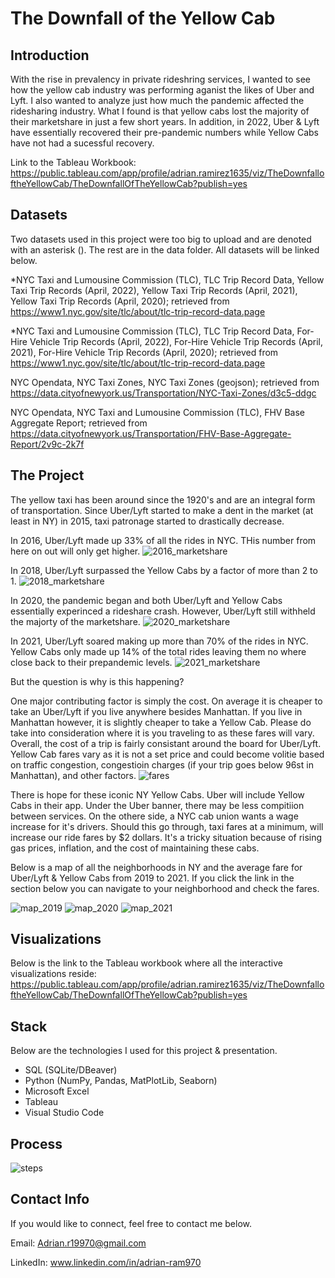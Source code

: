 # The Downfall of the Yellow Cab
 
## Introduction

With the rise in prevalency in private rideshring services, I wanted to see how the yellow cab industry was performing aganist the likes of Uber and Lyft. I also wanted to analyze just how much the pandemic affected the ridesharing industry. What I found is that yellow cabs lost the majority of their marketshare in just a few short years. In addition, in 2022, Uber & Lyft have essentially recovered their pre-pandemic numbers while Yellow Cabs have not had a sucessful recovery.

Link to the Tableau Workbook: https://public.tableau.com/app/profile/adrian.ramirez1635/viz/TheDownfalloftheYellowCab/TheDownfallOfTheYellowCab?publish=yes

## Datasets

Two datasets used in this project were too big to upload and are denoted with an asterisk (). The rest are in the data folder. All datasets will be linked below.

*NYC Taxi and Lumousine Commission (TLC), TLC Trip Record Data, Yellow Taxi Trip Records (April, 2022), Yellow Taxi Trip Records (April, 2021), Yellow Taxi Trip Records (April, 2020); retrieved from https://www1.nyc.gov/site/tlc/about/tlc-trip-record-data.page

*NYC Taxi and Lumousine Commission (TLC), TLC Trip Record Data, For-Hire Vehicle Trip Records (April, 2022), For-Hire Vehicle Trip Records (April, 2021), For-Hire Vehicle Trip Records (April, 2020); retrieved from https://www1.nyc.gov/site/tlc/about/tlc-trip-record-data.page

NYC Opendata, NYC Taxi Zones, NYC Taxi Zones (geojson); retrieved from https://data.cityofnewyork.us/Transportation/NYC-Taxi-Zones/d3c5-ddgc

NYC Opendata, NYC Taxi and Lumousine Commission (TLC), FHV Base Aggregate Report; retrieved from https://data.cityofnewyork.us/Transportation/FHV-Base-Aggregate-Report/2v9c-2k7f


## The Project

The yellow taxi has been around since the 1920's and are an integral form of transportation. Since Uber/Lyft started to make a dent in the market (at least in NY) in 2015, taxi patronage started to drastically decrease. 

In 2016, Uber/Lyft made up 33% of all the rides in NYC. THis number from here on out will only get higher.
![2016_marketshare](https://user-images.githubusercontent.com/48028938/178333697-8a547923-ac32-466d-abe8-e009366e695f.PNG)

In 2018, Uber/Lyft surpassed the Yellow Cabs by a factor of more than 2 to 1.
![2018_marketshare](https://user-images.githubusercontent.com/48028938/178333981-c070ba74-6444-4fc4-8af9-8bd09c08ac2a.PNG)

In 2020, the pandemic began and both Uber/Lyft and Yellow Cabs essentially experinced a rideshare crash. However, Uber/Lyft still withheld the majorty of the marketshare.
![2020_marketshare](https://user-images.githubusercontent.com/48028938/178334580-d8da8807-6230-4b2d-8194-b1a98fc572b5.PNG)

In 2021, Uber/Lyft soared making up more than 70% of the rides in NYC. Yellow Cabs only made up 14% of the total rides leaving them no where close back to their prepandemic levels. 
![2021_marketshare](https://user-images.githubusercontent.com/48028938/178334755-b0b88e4e-39fd-424a-82e6-d07ba13490ef.PNG)

But the question is why is this happening? 

One major contributing factor is simply the cost. On average it is cheaper to take an Uber/Lyft if you live anywhere besides Manhattan. If you live in Manhattan however, it is slightly cheaper to take a Yellow Cab. Please do take into consideration where it is you traveling to as these fares will vary. Overall, the cost of a trip is fairly consistant around the board for Uber/Lyft. Yellow Cab fares vary as it is not a set price and could become volitie based on traffic congestion, congestioin charges (if your trip goes below 96st in Manhattan), and other factors.
![fares](https://user-images.githubusercontent.com/48028938/178340349-15d0b34d-9381-443b-95fe-a42b2c71c70b.PNG)


There is hope for these iconic NY Yellow Cabs. Uber will include Yellow Cabs in their app. Under the Uber banner, there may be less compitiion between services. On the othere side, a NYC cab union wants a wage increase for it's drivers. Should this go through, taxi fares at a minimum, will increase our ride fares by $2 dollars. It's a tricky situation because of rising gas prices, inflation, and the cost of maintaining these cabs.

Below is a map of all the neighborhoods in NY and the average fare for Uber/Lyft & Yellow Cabs from 2019 to 2021. If you click the link in the section below you can navigate to your neighborhood and check the fares.

![map_2019](https://user-images.githubusercontent.com/48028938/178342017-7ffaa442-714b-4aef-b0f2-c8ca4e132d00.PNG)
![map_2020](https://user-images.githubusercontent.com/48028938/178342022-d637d20e-dce2-43c4-bb53-644a2fb70e70.PNG)
![map_2021](https://user-images.githubusercontent.com/48028938/178342024-8ff2ac26-35d8-489a-9958-cc22a5b45fa4.PNG)


## Visualizations

Below is the link to the Tableau workbook where all the interactive visualizations reside:
https://public.tableau.com/app/profile/adrian.ramirez1635/viz/TheDownfalloftheYellowCab/TheDownfallOfTheYellowCab?publish=yes


## Stack

Below are the technologies I used for this project & presentation.

* SQL (SQLite/DBeaver)
* Python (NumPy, Pandas, MatPlotLib, Seaborn)
* Microsoft Excel
* Tableau
* Visual Studio Code

## Process

![steps](https://user-images.githubusercontent.com/48028938/178342510-b87992b4-ac45-4429-b10f-90e1d3af24b5.PNG)


## Contact Info

If you would like to connect, feel free to contact me below.

Email: Adrian.r19970@gmail.com

LinkedIn: www.linkedin.com/in/adrian-ram970 
